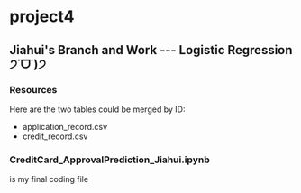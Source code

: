 # project4

## Jiahui's Branch and Work --- Logistic Regression  ੭˙ᗜ˙)੭

### Resources
Here are the two tables could be merged by ID:

- application_record.csv
- credit_record.csv

### CreditCard_ApprovalPrediction_Jiahui.ipynb
is my final coding file
